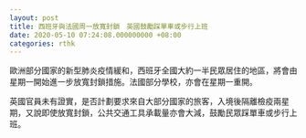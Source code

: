 ```yaml
---
layout: post
title: 西班牙與法國周一放寬封鎖　英國鼓勵踩單車或步行上班
date: 2020-05-10 07:24:08.000000000 +08:00
categories: rthk
---
```


歐洲部分國家的新型肺炎疫情緩和，西班牙全國大約一半民眾居住的地區，將會由星期一開始進一步放寬封鎖措施。法國部分學校，亦會在星期一重開。

英國官員未有證實，是否計劃要求來自大部分國家的旅客，入境後隔離檢疫兩星期，又說即使放寬封鎖，公共交通工具承載量亦會大減，鼓勵民眾踩單車或步行上班。
